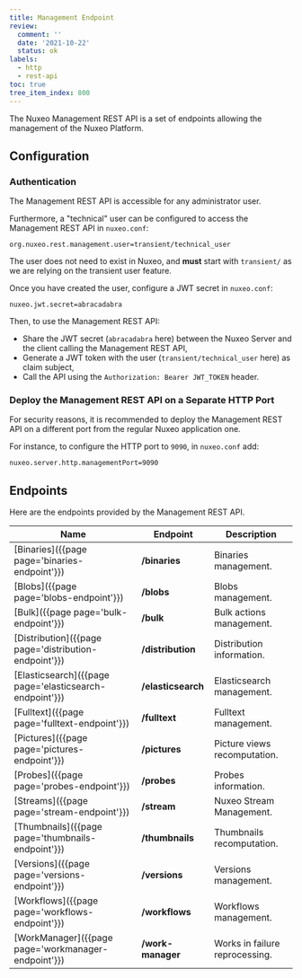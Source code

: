 ```yaml
---
title: Management Endpoint
review:
  comment: ''
  date: '2021-10-22'
  status: ok
labels:
  - http
  - rest-api
toc: true
tree_item_index: 800
---
```


The Nuxeo Management REST API is a set of endpoints allowing the management of the Nuxeo Platform.

## Configuration

### Authentication

The Management REST API is accessible for any administrator user.

Furthermore, a "technical" user can be configured to access the Management REST API in `nuxeo.conf`:

```
org.nuxeo.rest.management.user=transient/technical_user
```

The user does not need to exist in Nuxeo, and **must** start with `transient/` as we are relying on the transient user feature.

Once you have created the user, configure a JWT secret in `nuxeo.conf`:

```
nuxeo.jwt.secret=abracadabra
```

Then, to use the Management REST API:

- Share the JWT secret (`abracadabra` here) between the Nuxeo Server and the client calling the Management REST API,
- Generate a JWT token with the user (`transient/technical_user` here) as claim subject,
- Call the API using the `Authorization: Bearer JWT_TOKEN` header.

### Deploy the Management REST API on a Separate HTTP Port

For security reasons, it is recommended to deploy the Management REST API on a different port from the regular Nuxeo application one.

For instance, to configure the HTTP port to `9090`, in `nuxeo.conf` add:

```
nuxeo.server.http.managementPort=9090
```

## Endpoints

Here are the endpoints provided by the Management REST API.

| Name                                                    | Endpoint           | Description                    |
|---------------------------------------------------------|--------------------|--------------------------------|
| [Binaries]({{page page='binaries-endpoint'}})           | **/binaries**      | Binaries management.           |
| [Blobs]({{page page='blobs-endpoint'}})                 | **/blobs**         | Blobs management.              |
| [Bulk]({{page page='bulk-endpoint'}})                   | **/bulk**          | Bulk actions management.       |
| [Distribution]({{page page='distribution-endpoint'}})   | **/distribution**  | Distribution information.      |
| [Elasticsearch]({{page page='elasticsearch-endpoint'}}) | **/elasticsearch** | Elasticsearch management.      |
| [Fulltext]({{page page='fulltext-endpoint'}})           | **/fulltext**      | Fulltext management.           |
| [Pictures]({{page page='pictures-endpoint'}})           | **/pictures**      | Picture views recomputation.   |
| [Probes]({{page page='probes-endpoint'}})               | **/probes**        | Probes information.            |
| [Streams]({{page page='stream-endpoint'}})              | **/stream**        | Nuxeo Stream Management.       |
| [Thumbnails]({{page page='thumbnails-endpoint'}})       | **/thumbnails**    | Thumbnails recomputation.      |
| [Versions]({{page page='versions-endpoint'}})           | **/versions**      | Versions management.           |
| [Workflows]({{page page='workflows-endpoint'}})         | **/workflows**     | Workflows management.          |
| [WorkManager]({{page page='workmanager-endpoint'}})     | **/work-manager**  | Works in failure reprocessing. |
